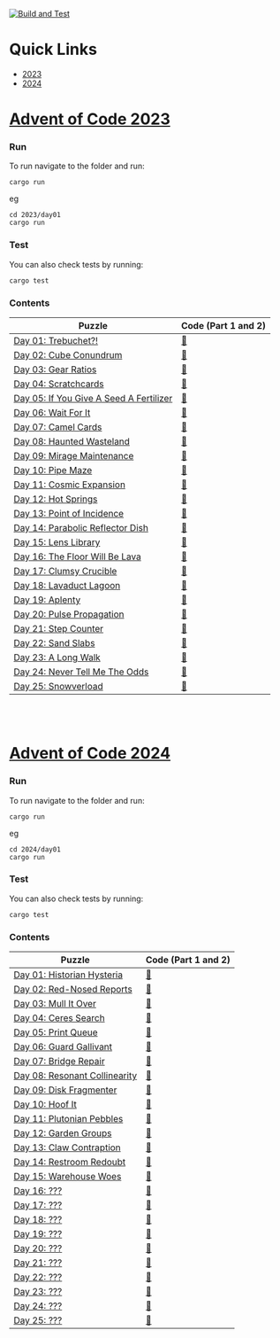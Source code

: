 [![Build and Test](https://github.com/brettseton/advent_of_code/actions/workflows/rust.yml/badge.svg)](https://github.com/brettseton/advent_of_code/actions/workflows/rust.yml)

# Quick Links
- [2023](#advent-of-code-2023)
- [2024](#advent-of-code-2024)

# [Advent of Code 2023](https://adventofcode.com/2023)

### Run
To run navigate to the folder and run:
 ```
 cargo run
 ```

eg
```
cd 2023/day01
cargo run
```

### Test
You can also check tests by running:
```
cargo test
```

### Contents
| Puzzle|Code (Part 1 and 2)|
|-------|----|
| [Day 01: Trebuchet?!](https://adventofcode.com/2023/day/1) | [🦀](https://github.com/brettseton/advent_of_code/blob/master/2023/day01/src/main.rs) |
| [Day 02: Cube Conundrum](https://adventofcode.com/2023/day/2) | [🦀](https://github.com/brettseton/advent_of_code/blob/master/2023/day02/src/main.rs) |
| [Day 03: Gear Ratios](https://adventofcode.com/2023/day/3) | [🦀](https://github.com/brettseton/advent_of_code/blob/master/2023/day03/src/main.rs) |
| [Day 04: Scratchcards](https://adventofcode.com/2023/day/4) | [🦀](https://github.com/brettseton/advent_of_code/blob/master/2023/day04/src/main.rs) |
| [Day 05: If You Give A Seed A Fertilizer](https://adventofcode.com/2023/day/5) | [🦀](https://github.com/brettseton/advent_of_code/blob/master/2023/day05/src/main.rs) |
| [Day 06: Wait For It](https://adventofcode.com/2023/day/6) | [🦀](https://github.com/brettseton/advent_of_code/blob/master/2023/day06/src/main.rs) |
| [Day 07: Camel Cards](https://adventofcode.com/2023/day/7) | [🦀](https://github.com/brettseton/advent_of_code/blob/master/2023/day07/src/main.rs) |
| [Day 08: Haunted Wasteland](https://adventofcode.com/2023/day/8) | [🦀](https://github.com/brettseton/advent_of_code/blob/master/2023/day08/src/main.rs) |
| [Day 09: Mirage Maintenance](https://adventofcode.com/2023/day/9) | [🦀](https://github.com/brettseton/advent_of_code/blob/master/2023/day09/src/main.rs) |
| [Day 10: Pipe Maze](https://adventofcode.com/2023/day/10) | [🦀](https://github.com/brettseton/advent_of_code/blob/master/2023/day10/src/main.rs) |
| [Day 11: Cosmic Expansion](https://adventofcode.com/2023/day/11) | [🦀](https://github.com/brettseton/advent_of_code/blob/master/2023/day11/src/main.rs) |
| [Day 12: Hot Springs](https://adventofcode.com/2023/day/12) | [🦀](https://github.com/brettseton/advent_of_code/blob/master/2023/day12/src/main.rs) |
| [Day 13: Point of Incidence](https://adventofcode.com/2023/day/13) | [🦀](https://github.com/brettseton/advent_of_code/blob/master/2023/day13/src/main.rs) |
| [Day 14: Parabolic Reflector Dish](https://adventofcode.com/2023/day/14) | [🦀](https://github.com/brettseton/advent_of_code/blob/master/2023/day14/src/main.rs) |
| [Day 15: Lens Library](https://adventofcode.com/2023/day/15) | [🦀](https://github.com/brettseton/advent_of_code/blob/master/2023/day15/src/main.rs) |
| [Day 16: The Floor Will Be Lava](https://adventofcode.com/2023/day/16) | [🦀](https://github.com/brettseton/advent_of_code/blob/master/2023/day16/src/main.rs) |
| [Day 17: Clumsy Crucible](https://adventofcode.com/2023/day/17) | [🦀](https://github.com/brettseton/advent_of_code/blob/master/2023/day17/src/main.rs) |
| [Day 18: Lavaduct Lagoon](https://adventofcode.com/2023/day/18) | [🦀](https://github.com/brettseton/advent_of_code/blob/master/2023/day18/src/main.rs) |
| [Day 19: Aplenty](https://adventofcode.com/2023/day/19) | [🦀](https://github.com/brettseton/advent_of_code/blob/master/2023/day19/src/main.rs) |
| [Day 20: Pulse Propagation](https://adventofcode.com/2023/day/20) | [🦀](https://github.com/brettseton/advent_of_code/blob/master/2023/day20/src/main.rs) |
| [Day 21: Step Counter](https://adventofcode.com/2023/day/21) | [🦀](https://github.com/brettseton/advent_of_code/blob/master/2023/day21/src/main.rs) |
| [Day 22: Sand Slabs](https://adventofcode.com/2023/day/22) | [🦀](https://github.com/brettseton/advent_of_code/blob/master/2023/day22/src/main.rs) |
| [Day 23: A Long Walk](https://adventofcode.com/2023/day/23) | [🦀](https://github.com/brettseton/advent_of_code/blob/master/2023/day23/src/main.rs) |
| [Day 24: Never Tell Me The Odds](https://adventofcode.com/2023/day/24) | [🦀](https://github.com/brettseton/advent_of_code/blob/master/2023/day24/src/main.rs) |
| [Day 25: Snowverload](https://adventofcode.com/2023/day/25) | [🦀](https://github.com/brettseton/advent_of_code/blob/master/2023/day25/src/main.rs) |

<br><br>

# [Advent of Code 2024](https://adventofcode.com/2024)

### Run
To run navigate to the folder and run:
 ```
 cargo run
 ```

eg
```
cd 2024/day01
cargo run
``` 

### Test
You can also check tests by running:
```
cargo test
```

### Contents
| Puzzle|Code (Part 1 and 2)|
|-------|----|
| [Day 01: Historian Hysteria](https://adventofcode.com/2024/day/1) | [🦀](https://github.com/brettseton/advent_of_code/blob/master/2024/day01/src/main.rs) |
| [Day 02: Red-Nosed Reports](https://adventofcode.com/2024/day/2) | [🦀](https://github.com/brettseton/advent_of_code/blob/master/2024/day02/src/main.rs) |
| [Day 03: Mull It Over](https://adventofcode.com/2024/day/3) | [🦀](https://github.com/brettseton/advent_of_code/blob/master/2024/day03/src/main.rs) |
| [Day 04: Ceres Search](https://adventofcode.com/2024/day/4) | [🦀](https://github.com/brettseton/advent_of_code/blob/master/2024/day04/src/main.rs) |
| [Day 05: Print Queue](https://adventofcode.com/2024/day/5) | [🦀](https://github.com/brettseton/advent_of_code/blob/master/2024/day05/src/main.rs) |
| [Day 06: Guard Gallivant](https://adventofcode.com/2024/day/6) | [🦀](https://github.com/brettseton/advent_of_code/blob/master/2024/day06/src/main.rs) |
| [Day 07: Bridge Repair](https://adventofcode.com/2024/day/7) | [🦀](https://github.com/brettseton/advent_of_code/blob/master/2024/day07/src/main.rs) |
| [Day 08: Resonant Collinearity](https://adventofcode.com/2024/day/8) | [🦀](https://github.com/brettseton/advent_of_code/blob/master/2024/day08/src/main.rs) |
| [Day 09: Disk Fragmenter](https://adventofcode.com/2024/day/9) | [🦀](https://github.com/brettseton/advent_of_code/blob/master/2024/day09/src/main.rs) |
| [Day 10: Hoof It](https://adventofcode.com/2024/day/10) | [🦀](https://github.com/brettseton/advent_of_code/blob/master/2024/day10/src/main.rs) |
| [Day 11: Plutonian Pebbles](https://adventofcode.com/2024/day/11) | [🦀](https://github.com/brettseton/advent_of_code/blob/master/2024/day11/src/main.rs) |
| [Day 12: Garden Groups](https://adventofcode.com/2024/day/12) | [🦀](https://github.com/brettseton/advent_of_code/blob/master/2024/day12/src/main.rs) |
| [Day 13: Claw Contraption](https://adventofcode.com/2024/day/13) | [🦀](https://github.com/brettseton/advent_of_code/blob/master/2024/day13/src/main.rs) |
| [Day 14: Restroom Redoubt](https://adventofcode.com/2024/day/14) | [🦀](https://github.com/brettseton/advent_of_code/blob/master/2024/day14/src/main.rs) |
| [Day 15: Warehouse Woes](https://adventofcode.com/2024/day/15) | [🦀](https://github.com/brettseton/advent_of_code/blob/master/2024/day15/src/main.rs) |
| [Day 16: ???](https://adventofcode.com/2024/day/16) | [🦀](https://github.com/brettseton/advent_of_code/blob/master/2024/day16/src/main.rs) |
| [Day 17: ???](https://adventofcode.com/2024/day/17) | [🦀](https://github.com/brettseton/advent_of_code/blob/master/2024/day17/src/main.rs) |
| [Day 18: ???](https://adventofcode.com/2024/day/18) | [🦀](https://github.com/brettseton/advent_of_code/blob/master/2024/day18/src/main.rs) |
| [Day 19: ???](https://adventofcode.com/2024/day/19) | [🦀](https://github.com/brettseton/advent_of_code/blob/master/2024/day19/src/main.rs) |
| [Day 20: ???](https://adventofcode.com/2024/day/20) | [🦀](https://github.com/brettseton/advent_of_code/blob/master/2024/day20/src/main.rs) |
| [Day 21: ???](https://adventofcode.com/2024/day/21) | [🦀](https://github.com/brettseton/advent_of_code/blob/master/2024/day21/src/main.rs) |
| [Day 22: ???](https://adventofcode.com/2024/day/22) | [🦀](https://github.com/brettseton/advent_of_code/blob/master/2024/day22/src/main.rs) |
| [Day 23: ???](https://adventofcode.com/2024/day/23) | [🦀](https://github.com/brettseton/advent_of_code/blob/master/2024/day23/src/main.rs) |
| [Day 24: ???](https://adventofcode.com/2024/day/24) | [🦀](https://github.com/brettseton/advent_of_code/blob/master/2024/day24/src/main.rs) |
| [Day 25: ???](https://adventofcode.com/2024/day/25) | [🦀](https://github.com/brettseton/advent_of_code/blob/master/2024/day25/src/main.rs) |

